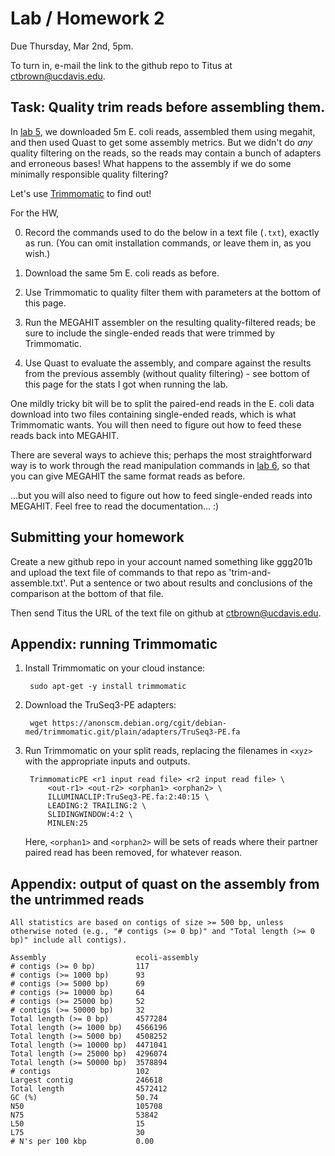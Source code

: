 # Lab / Homework 2

Due Thursday, Mar 2nd, 5pm.

To turn in, e-mail the link to the github repo to Titus at
[ctbrown@ucdavis.edu](mailto:ctbrown@ucdavis.edu).

## Task: Quality trim reads before assembling them.

In [lab 5](../lab5/README.md), we downloaded 5m E. coli reads,
assembled them using megahit, and then used Quast to get some
assembly metrics.  But we didn't do *any* quality filtering on the
reads, so the reads may contain a bunch of adapters and erroneous
bases! What happens to the assembly if we do some minimally responsible
quality filtering?

Let's use
[Trimmomatic](http://www.usadellab.org/cms/?page=trimmomatic) to find
out!

For the HW,

0. Record the commands used to do the below in a text file (`.txt`),
   exactly as run.  (You can omit installation commands, or leave them in,
   as you wish.)

1. Download the same 5m E. coli reads as before.

2. Use Trimmomatic to quality filter them with parameters at the bottom of this
   page.

3. Run the MEGAHIT assembler on the resulting quality-filtered reads; be sure
   to include the single-ended reads that were trimmed by Trimmomatic.

4. Use Quast to evaluate the assembly, and compare against the results
   from the previous assembly (without quality filtering) - see bottom
   of this page for the stats I got when running the lab.
   
One mildly tricky bit will be to split the paired-end reads in the E. coli
data download into two files containing single-ended reads, which is what
Trimmomatic wants.  You will then need to figure out how to feed these
reads back into MEGAHIT.

There are several ways to achieve this; perhaps the most
straightforward way is to work through the read manipulation commands
in [lab 6](../lab6/README.md), so that you can give MEGAHIT the same
format reads as before.

...but you will also need to figure out how to feed single-ended reads into
MEGAHIT.  Feel free to read the documentation... :)

## Submitting your homework

Create a new github repo in your account named something like ggg201b and
upload the text file of commands to that repo as 'trim-and-assemble.txt'.
Put a sentence or two about results and conclusions of the comparison at
the bottom of that file.

Then send Titus the URL of the text file on github at [ctbrown@ucdavis.edu](mailto:ctbrown@ucdavis.edu).

## Appendix: running Trimmomatic

1. Install Trimmomatic on your cloud instance:

        sudo apt-get -y install trimmomatic

2. Download the TruSeq3-PE adapters:

        wget https://anonscm.debian.org/cgit/debian-med/trimmomatic.git/plain/adapters/TruSeq3-PE.fa
    
3. Run Trimmomatic on your split reads, replacing the filenames in
   `<xyz>` with the appropriate inputs and outputs.

        TrimmomaticPE <r1 input read file> <r2 input read file> \
            <out-r1> <out-r2> <orphan1> <orphan2> \
            ILLUMINACLIP:TruSeq3-PE.fa:2:40:15 \
            LEADING:2 TRAILING:2 \
            SLIDINGWINDOW:4:2 \
            MINLEN:25
            
   Here, `<orphan1>` and `<orphan2>` will be sets of reads where their
   partner paired read has been removed, for whatever reason.

## Appendix: output of quast on the assembly from the untrimmed reads

```
All statistics are based on contigs of size >= 500 bp, unless otherwise noted (e.g., "# contigs (>= 0 bp)" and "Total length (>= 0 bp)" include all contigs).

Assembly                    ecoli-assembly
# contigs (>= 0 bp)         117           
# contigs (>= 1000 bp)      93            
# contigs (>= 5000 bp)      69            
# contigs (>= 10000 bp)     64            
# contigs (>= 25000 bp)     52            
# contigs (>= 50000 bp)     32            
Total length (>= 0 bp)      4577284       
Total length (>= 1000 bp)   4566196       
Total length (>= 5000 bp)   4508252       
Total length (>= 10000 bp)  4471041       
Total length (>= 25000 bp)  4296074       
Total length (>= 50000 bp)  3578894       
# contigs                   102           
Largest contig              246618        
Total length                4572412       
GC (%)                      50.74         
N50                         105708        
N75                         53842         
L50                         15            
L75                         30            
# N's per 100 kbp           0.00          
```
